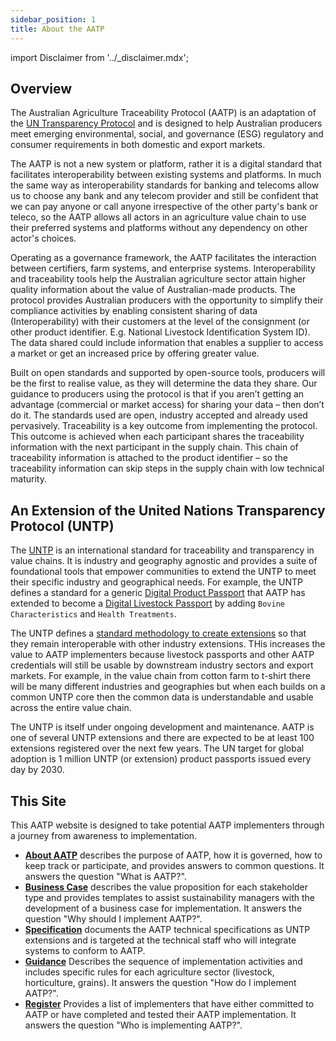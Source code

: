 ```yaml
---
sidebar_position: 1
title: About the AATP
---
```


import Disclaimer from '../\_disclaimer.mdx';

<Disclaimer />

## Overview

The Australian Agriculture Traceability Protocol (AATP) is an adaptation of the [UN Transparency Protocol](https://uncefact.github.io/spec-untp/) and is designed to help Australian producers meet emerging environmental, social, and governance (ESG) regulatory and consumer requirements in both domestic and export markets. 

The AATP is not a new system or platform, rather it is a digital standard that facilitates interoperability between existing systems and platforms. In much the same way as interoperability standards for banking and telecoms allow us to choose any bank and any telecom provider and still be confident that we can pay anyone or call anyone irrespective of the other party's bank or teleco, so the AATP allows all actors in an agriculture value chain to use their preferred systems and platforms without any dependency on other actor's choices.  

Operating as a governance framework, the AATP facilitates the interaction between certifiers, farm systems, and enterprise systems. Interoperability and traceability tools help the Australian agriculture sector attain higher quality information about the value of Australian-made products. The protocol provides Australian producers with the opportunity to simplify their compliance activities by enabling consistent sharing of data (Interoperability) with their customers at the level of the consignment (or other product identifier. E.g. National Livestock Identification System ID). The data shared could include information that enables a supplier to access a market or get an increased price by offering greater value.

Built on open standards and supported by open-source tools, producers will be the first to realise value, as they will determine the data they share. Our guidance to producers using the protocol is that if you aren’t getting an advantage (commercial or market access) for sharing your data – then don’t do it. The standards used are open, industry accepted and already used pervasively. Traceability is a key outcome from implementing the protocol. This outcome is achieved when each participant shares the traceability information with the next participant in the supply chain. This chain of traceability information is attached to the product identifier – so the traceability information can skip steps in the supply chain with low technical maturity.

## An Extension of the United Nations Transparency Protocol (UNTP)

The [UNTP](https://uncefact.github.io/spec-untp/) is an international standard for traceability and transparency in value chains. It is industry and geography agnostic and provides a suite of foundational tools that empower communities to extend the UNTP to meet their specific industry and geographical needs. For example, the UNTP defines a standard for a generic [Digital Product Passport](https://uncefact.github.io/spec-untp/docs/specification/DigitalProductPassport) that AATP has extended to become a [Digital Livestock Passport](../specification/DigitalProductPassport.md) by adding `Bovine Characteristics` and `Health Treatments`.

The UNTP defines a [standard methodology to create extensions](https://uncefact.github.io/spec-untp/docs/extensions/ExtensionsMethodology) so that they remain interoperable with other industry extensions. THis increases the value to AATP implementers because livestock passports and other AATP credentials will still be usable by downstream industry sectors and export markets. For example, in the value chain from cotton farm to t-shirt there will be many different industries and geographies but when each builds on a common UNTP core then the common data is understandable and usable across the entire value chain. 

The UNTP is itself under ongoing development and maintenance. AATP is one of several UNTP extensions and there are expected to be at least 100 extensions registered over the next few years. The UN target for global adoption is 1 million UNTP (or extension) product passports issued every day by 2030. 

## This Site

This AATP website is designed to take potential AATP implementers through a journey from awareness to implementation.

* **[About AATP](index.md)** describes the purpose of AATP, how it is governed, how to keep track or participate, and provides answers to common questions. It answers the question "What is AATP?".
* **[Business Case](../business-case)** describes the value proposition for each stakeholder type and provides templates to assist sustainability managers with the development of a business case for implementation. It answers the question "Why should I implement AATP?".
* **[Specification](../specification)** documents the AATP technical specifications as UNTP extensions and is targeted at the technical staff who will integrate systems to conform to AATP. 
* **[Guidance](../guidance)** Describes the sequence of implementation activities and includes specific rules for each agriculture sector (livestock, horticulture, grains). It answers the question "How do I implement AATP?".
* **[Register](register)** Provides a list of implementers that have either committed to AATP or have completed and tested their AATP implementation.  It answers the question "Who is implementing AATP?".





